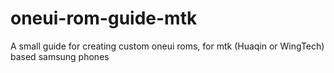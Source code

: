 # oneui-rom-guide-mtk
A small guide for creating custom oneui roms, for mtk (Huaqin or WingTech) based samsung phones
